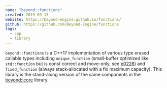 ```yaml
---
name: "beyond::functions"
created: 2019-09-15
website: https://beyond-engine.github.io/functions/
github: https://github.com/Beyond-Engine/functions
tags:
  - cpp
  - library
---
```


`beyond::functions` is a C++17 implementation of various type erased callable types
including `unique_function` (small-buffer optimized like `std::function` but is const correct and move-only, see [p0228](http://wg21.link/p0228))
and `fixed_function` (always stack-allocated with a fix maximum capacity).
This library is the stand-along version of the same components in the [beyond::core](https://github.com/Beyond-Engine/Core) library.
